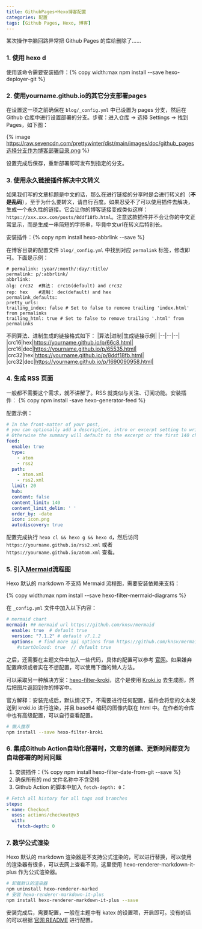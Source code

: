 ```yaml
---
title: GithubPages+Hexo博客配置
categories: 配置
tags: [Github Pages, Hexo, 博客]
---
```


某次操作中脑回路异常把 Github Pages 的库给删除了……

<!-- more -->

### 1. 使用 hexo d

使用该命令需要安装插件：{% copy width:max npm install --save hexo-deployer-git %}

### 2. 使用yourname.github.io的其它分支部署pages

在设置这一项之前确保在 `blog/_config.yml` 中已设置为 pages 分支，然后在 Github 仓库中进行设置部署的分支。步骤：进入仓库 -> 选择 Settings -> 找到 Pages，如下图：

{% image https://raw.sevencdn.com/prettywinter/dist/main/images/doc/github_pages选择分支作为博客部署目录.png %}

设置完成后保存，重新部署即可发布到指定的分支。

### 3. 使用永久链接插件解决中文转义

如果我们写的文章标题是中文的话，那么在进行链接的分享时是会进行转义的（**~~不是乱码~~**），至于为什么要转义，请自行百度。如果忍受不了可以使用插件去解决，生成一个永久性的链接。它会让你的博客链接变成类似这样：`https://xxx.xxx.com/posts/8ddf18fb.html`。注意这款插件并不会让你的中文正常显示，而是生成一串简短的字符串，毕竟中文url在转义后特别长。

安装插件：{% copy npm install hexo-abbrlink --save %}

在博客目录的配置文件 `blog/_config.yml` 中找到对应 `permalink` 标签，修改即可。下面是示例：

  ```yml{.line-numbers}
# permalink: :year/:month/:day/:title/
permalink: p/:abbrlink/
abbrlink: 
  alg: crc32  #算法： crc16(default) and crc32
  rep: hex    #进制： dec(default) and hex
permalink_defaults:
pretty_urls:
  trailing_index: false # Set to false to remove trailing 'index.html' from permalinks
  trailing_html: true # Set to false to remove trailing '.html' from permalinks
  ```

不同算法、进制生成的链接格式如下：
|算法|进制|生成链接示例|
|--|--|--|
|crc16|hex|https://yourname.github.io/p/66c8.html|
|crc16|dec|https://yourname.github.io/p/65535.html|
|crc32|hex|https://yourname.github.io/p/8ddf18fb.html|
|crc32|dec|https://yourname.github.io/p/1690090958.html|

### 4. 生成 RSS 页面

一般都不需要这个需求，就不讲解了。RSS 就类似与关注、订阅功能。安装插件：
{% copy npm install -save hexo-generator-feed %}

配置示例：

```yml blog/_config.yml
# In the front-matter of your post,
# you can optionally add a description, intro or excerpt setting to write a summary for the post.
# Otherwise the summary will default to the excerpt or the first 140 characters of the post.
feed:
  enable: true
  type: 
    - atom
    - rss2
  path: 
    - atom.xml
    - rss2.xml
  limit: 20
  hub:
  content: false
  content_limit: 140
  content_limit_delim: ' '
  order_by: -date
  icon: icon.png
  autodiscovery: true
```

配置完成执行 `hexo cl && hexo g && hexo d`，然后访问 `https://yourname.github.io/rss2.xml` 或者 `https://yourname.github.io/atom.xml` 查看。

### 5. 引入[Mermaid](https://github.com/webappdevelp/hexo-filter-mermaid-diagrams)流程图

Hexo 默认的 markdown 不支持 Mermaid 流程图，需要安装依赖来支持：

{% copy width:max npm install --save hexo-filter-mermaid-diagrams %}

在 `_config.yml` 文件中加入以下内容：

```yml blog/_config.yml
# mermaid chart
mermaid: ## mermaid url https://github.com/knsv/mermaid
  enable: true  # default true
  version: "7.1.2" # default v7.1.2
  options:  # find more api options from https://github.com/knsv/mermaid/blob/master/src/mermaidAPI.js
    #startOnload: true  // default true
```

之后，还需要在主题文件中加入一些代码，具体的配置可以参考 [官网](https://github.com/webappdevelp/hexo-filter-mermaid-diagrams)。如果嫌弃配置麻烦或者实在不想配置，可以使用下面的懒人方法。

可以采取另一种解决方案：[hexo-filter-kroki](https://github.com/miao1007/hexo-filter-kroki)，这个是使用 [Kroki.io](https://kroki.io/) 去生成图，然后把图片返回到你的博客中。

官方解释：安装完成后，默认情况下，不需要进行任何配置，插件会将您的文本发送到 kroki.io 进行渲染，并且 base64 编码的图像内联在 html 中。在作者的仓库中也有高级配置，可以自行查看配置。

```bash
# 懒人推荐
npm install --save hexo-filter-kroki
```

### 6. 集成Github Action自动化部署时，文章的创建、更新时间都变为自动部署的时间问题

1. 安装插件：{% copy npm install hexo-filter-date-from-git --save %}
2. 确保所有的 md 文件名称中不含空格
3. Github Action 的脚本中加入 `fetch-depth: 0`：

```yml .github/workflows/xxx.yml
# Fetch all history for all tags and branches
steps:
- name: Checkout
  uses: actions/checkout@v3
  with:
    fetch-depth: 0
```

### 7. 数学公式渲染

Hexo 默认的 markdown 渲染器是不支持公式渲染的，可以进行替换，可以使用的渲染器有很多，可以去网上查看不同，这里使用 hexo-renderer-markdown-it-plus 作为公式渲染器。

```bash
# 卸载默认的渲染器
npm uninstall hexo-renderer-marked
# 安装 hexo-renderer-markdown-it-plus
npm install hexo-renderer-markdown-it-plus --save
```

安装完成后，需要配置，一般在主题中有 katex 的设置项，开启即可。没有的话的可以根据 [官网 README](https://github.com/CHENXCHEN/hexo-renderer-markdown-it-plus) 进行配置。